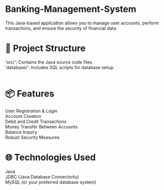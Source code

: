 # Banking-Management-System
This Java-based application allows you to manage user accounts, perform transactions, and ensure the security of financial data.
<br>
# 📂 Project Structure<br>
'src/': Contains the Java source code files.<br>
'database/': Includes SQL scripts for database setup.<be>
<br>
<br>
# 📦 Features<br>
User Registration & Login<br>
Account Creation<br>
Debit and Credit Transactions<br>
Money Transfer Between Accounts<br>
Balance Inquiry<br>
Robust Security Measures<be>
<br>
# 🌐 Technologies Used<br>
Java<br>
JDBC (Java Database Connectivity)<br>
MySQL (or your preferred database system)
